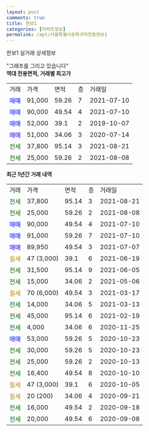 ```yaml
---
layout: post
comments: true
title: 한보1
categories: [아파트정보]
permalink: /apt/서울특별시송파구마천동한보1
---
```


한보1 실거래 상세정보

<script type="text/javascript">
  google.charts.load('current', {'packages':['line', 'corechart']});
  google.charts.setOnLoadCallback(drawChart);

  function drawChart() {
    var data = new google.visualization.DataTable();
    data.addColumn('date', '거래일');
    data.addColumn('number', "매매");
    data.addColumn('number', "전세");
    data.addColumn('number', "전매");

    data.addRows([[new Date(Date.parse("2021-08-21")), null, 37800, null], [new Date(Date.parse("2021-08-08")), null, 25000, null], [new Date(Date.parse("2021-07-10")), 90000, null, null], [new Date(Date.parse("2021-07-10")), 91000, null, null], [new Date(Date.parse("2021-07-07")), 89950, null, null], [new Date(Date.parse("2021-06-19")), null, null, null], [new Date(Date.parse("2021-06-05")), null, 31500, null], [new Date(Date.parse("2021-05-06")), null, 15000, null], [new Date(Date.parse("2021-03-17")), null, null, null], [new Date(Date.parse("2021-03-13")), null, 14000, null], [new Date(Date.parse("2021-02-19")), null, 45000, null], [new Date(Date.parse("2020-11-25")), null, 4000, null], [new Date(Date.parse("2020-10-23")), 53000, null, null], [new Date(Date.parse("2020-10-23")), null, 30000, null], [new Date(Date.parse("2020-10-13")), null, 25000, null], [new Date(Date.parse("2020-10-10")), null, 16400, null], [new Date(Date.parse("2020-10-05")), null, null, null], [new Date(Date.parse("2020-09-21")), null, null, null], [new Date(Date.parse("2020-09-18")), null, 16000, null], [new Date(Date.parse("2020-09-08")), null, 20000, null]]);

    var options = {
      hAxis: {
        format: 'yyyy/MM/dd'
      },    
      lineWidth: 0,
      pointsVisible: true,    
      title: '최근 1년간 유형별 실거래가 분포',
      legend: { position: 'bottom' }
    };

    var formatter = new google.visualization.NumberFormat({pattern:'###,###'} );
    formatter.format(data, 1);
    formatter.format(data, 2);
    
    setTimeout(function() {
        var chart = new google.visualization.LineChart(document.getElementById('columnchart_material'));
        chart.draw(data, (options));
        document.getElementById('loading').style.display = 'none';
    }, 200);
  }
</script>


<div id="loading" style="z-index:20; display: block; margin-left: 0px">"그래프를 그리고 있습니다"</div>
<div id="columnchart_material" style="width: 95%; margin-left: 0px; display: block"></div>
<!-- contents start -->
<b>역대 전용면적, 거래별 최고가</b>
<table class="sortable">
    <tr>
      <td>거래</td>
      <td>가격</td>
      <td>면적</td>
      <td>층</td>
      <td>거래일</td>
    </tr>
        <tr>
          <td><a style="color: blue">매매</a></td>
          <td>91,000</td>
          <td>59.26</td>
          <td>7</td>
          <td>2021-07-10</td>
        </tr>            <tr>
          <td><a style="color: blue">매매</a></td>
          <td>90,000</td>
          <td>49.54</td>
          <td>4</td>
          <td>2021-07-10</td>
        </tr>            <tr>
          <td><a style="color: blue">매매</a></td>
          <td>52,000</td>
          <td>39.1</td>
          <td>2</td>
          <td>2019-10-07</td>
        </tr>            <tr>
          <td><a style="color: blue">매매</a></td>
          <td>51,000</td>
          <td>34.06</td>
          <td>3</td>
          <td>2020-07-14</td>
        </tr>        
        <tr>
              <td><a style="color: darkgreen">전세</a></td>
              <td>37,800</td>
              <td>95.14</td>
              <td>3</td>
              <td>2021-08-21</td>
            </tr>            <tr>
              <td><a style="color: darkgreen">전세</a></td>
              <td>25,000</td>
              <td>59.26</td>
              <td>2</td>
              <td>2021-08-08</td>
            </tr>        
    
</table>

<b>최근 1년간 거래 내역</b>

<table class="sortable">
    <tr>
      <td>거래</td>
      <td>가격</td>
      <td>면적</td>
      <td>층</td>
      <td>거래일</td>
    </tr>
    <tr>
      <td><a style="color: darkgreen">전세</a></td>
      <td>37,800</td>
      <td>95.14</td>
      <td>3</td>
      <td>2021-08-21</td>
    </tr>          <tr>
      <td><a style="color: darkgreen">전세</a></td>
      <td>25,000</td>
      <td>59.26</td>
      <td>2</td>
      <td>2021-08-08</td>
    </tr>          <tr>
      <td><a style="color: blue">매매</a></td>
      <td>90,000</td>
      <td>49.54</td>
      <td>4</td>
      <td>2021-07-10</td>
    </tr>          <tr>
      <td><a style="color: blue">매매</a></td>
      <td>91,000</td>
      <td>59.26</td>
      <td>7</td>
      <td>2021-07-10</td>
    </tr>          <tr>
      <td><a style="color: blue">매매</a></td>
      <td>89,950</td>
      <td>49.54</td>
      <td>3</td>
      <td>2021-07-07</td>
    </tr>          <tr>
      <td><a style="color: darkgoldenrod">월세</a></td>
      <td>47 (3,000)</td>
      <td>39.1</td>
      <td>6</td>
      <td>2021-06-19</td>
    </tr>          <tr>
      <td><a style="color: darkgreen">전세</a></td>
      <td>31,500</td>
      <td>95.14</td>
      <td>9</td>
      <td>2021-06-05</td>
    </tr>          <tr>
      <td><a style="color: darkgreen">전세</a></td>
      <td>15,000</td>
      <td>34.06</td>
      <td>2</td>
      <td>2021-05-06</td>
    </tr>          <tr>
      <td><a style="color: darkgoldenrod">월세</a></td>
      <td>70 (6,000)</td>
      <td>49.54</td>
      <td>3</td>
      <td>2021-03-17</td>
    </tr>          <tr>
      <td><a style="color: darkgreen">전세</a></td>
      <td>14,000</td>
      <td>34.06</td>
      <td>5</td>
      <td>2021-03-13</td>
    </tr>          <tr>
      <td><a style="color: darkgreen">전세</a></td>
      <td>45,000</td>
      <td>95.14</td>
      <td>6</td>
      <td>2021-02-19</td>
    </tr>          <tr>
      <td><a style="color: darkgreen">전세</a></td>
      <td>4,000</td>
      <td>34.06</td>
      <td>6</td>
      <td>2020-11-25</td>
    </tr>          <tr>
      <td><a style="color: blue">매매</a></td>
      <td>53,000</td>
      <td>59.26</td>
      <td>5</td>
      <td>2020-10-23</td>
    </tr>          <tr>
      <td><a style="color: darkgreen">전세</a></td>
      <td>30,000</td>
      <td>59.26</td>
      <td>5</td>
      <td>2020-10-23</td>
    </tr>          <tr>
      <td><a style="color: darkgreen">전세</a></td>
      <td>25,000</td>
      <td>59.26</td>
      <td>2</td>
      <td>2020-10-13</td>
    </tr>          <tr>
      <td><a style="color: darkgreen">전세</a></td>
      <td>16,400</td>
      <td>49.54</td>
      <td>8</td>
      <td>2020-10-10</td>
    </tr>          <tr>
      <td><a style="color: darkgoldenrod">월세</a></td>
      <td>47 (3,000)</td>
      <td>39.1</td>
      <td>6</td>
      <td>2020-10-05</td>
    </tr>          <tr>
      <td><a style="color: darkgoldenrod">월세</a></td>
      <td>20 (200)</td>
      <td>34.06</td>
      <td>4</td>
      <td>2020-09-21</td>
    </tr>          <tr>
      <td><a style="color: darkgreen">전세</a></td>
      <td>16,000</td>
      <td>49.54</td>
      <td>2</td>
      <td>2020-09-18</td>
    </tr>          <tr>
      <td><a style="color: darkgreen">전세</a></td>
      <td>20,000</td>
      <td>49.54</td>
      <td>6</td>
      <td>2020-09-08</td>
    </tr>      </table>
<!-- contents end -->    

